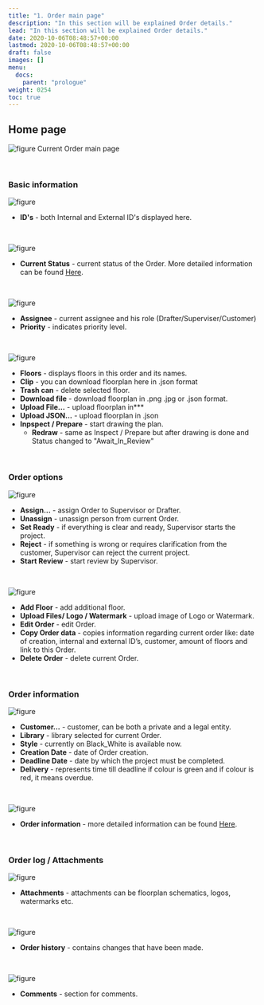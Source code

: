 ```yaml
---
title: "1. Order main page"
description: "In this section will be explained Order details."
lead: "In this section will be explained Order details."
date: 2020-10-06T08:48:57+00:00
lastmod: 2020-10-06T08:48:57+00:00
draft: false
images: []
menu:
  docs:
    parent: "prologue"
weight: 0254
toc: true
---
```


## Home page

![figure](/Ordermainmenu1.jpg "")
Current Order main page

&nbsp;  

### Basic information
![figure](/OrderID.jpg "")
* **ID's** - both Internal and External ID's displayed here.

&nbsp;   


![figure](/CurrentStatus1.jpg "")
* **Current Status** - current status of the Order. More detailed information can be found <a href="/docs/prologue/orders-list/status/">Here</a>.</p>


&nbsp;  


![figure](/CurrentAssignee.jpg "")
* **Assignee** - current assignee and his role (Drafter/Superviser/Customer)
* **Priority** - indicates priority level.

&nbsp;  


![figure](/Floors.jpg "")
* **Floors** - displays floors in this order and its names.
* **Сlip** - you can download floorplan here in .json format
* **Trash can** - delete selected floor.
* **Download file** - download floorplan in .png .jpg or .json format.
* **Upload File...** - upload floorplan in***
* **Upload JSON...** - upload floorplan in .json
* **Inpspect / Prepare** - start drawing the plan.
  * **Redraw** - same as Inspect / Prepare but after drawing is done and Status changed to "Await_In_Review"

&nbsp;  

### Order options
![figure](/DiffStatuses.jpg "")
* **Assign...** - assign Order to Supervisor or Drafter.
* **Unassign** - unassign person from current Order.
* **Set Ready** - if everything is clear and ready, Supervisor starts the project.
* **Reject** - if something is wrong or requires clarification from the customer, Supervisor can reject the current project.
* **Start Review** - start review by Supervisor.

&nbsp;  

![figure](/Bar.jpg "")
* **Add Floor** - add additional floor.
* **Upload Files/ Logo / Watermark** - upload image of Logo or Watermark.
* **Edit Order** - edit Order.
* **Copy Order data** - copies information regarding current order like: date of creation, internal and external ID’s, customer, amount of floors and link to this Order.
* **Delete Order** - delete current Order.

&nbsp; 

### Order information
![figure](/OrderData.jpg "")
* **Customer...** - customer, can be both a private and a legal entity.
* **Library** - library selected for current Order.
* **Style** - currently on Black_White is available now.
* **Creation Date** - date of Order creation.
* **Deadline Date** - date by which the project must be completed.
* **Delivery** - represents time till deadline if colour is green and if colour is red, it means overdue.

&nbsp; 


![figure](/FFInfo.jpg "")

* **Order information** - more detailed information can be found <a href="/docs/prologue/orders-list/orders/newordercreation/#workorder-specifications">Here</a>.</p>

&nbsp;  

### Order log / Attachments
![figure](/OrderAttachments.jpg "")

* **Attachments** - attachments can be floorplan schematics, logos, watermarks etc.

&nbsp; 


![figure](/History1.jpg "")
* **Order history** - contains changes that have been made.

&nbsp; 


![figure](/CommentSection.jpg "")
* **Comments** - section for comments.